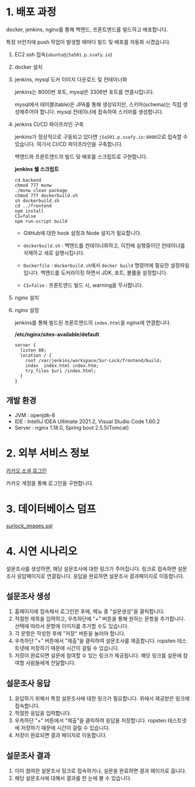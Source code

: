 # 1. 배포 과정

docker, jenkins, nginx를 통해 백엔드, 프론트엔드를 빌드하고 배포합니다.

특정 브런치에 push 작업이 발생할 때마다 빌드 및 배포를 자동화 시켰습니다.

1. EC2 ssh 접속(`ubuntu@j5a501.p.ssafy.io`)

2. docker 설치

3. jenkins, mysql 도커 이미지 다운로드 및 컨테이너화

   jenkins는 8000번 포트, mysql은 3306번 포트를 연결시킵니다.

   mysql에서 테이블(table)은 JPA를 통해 생성되지만, 스키마(schema)는 직접 생성해주어야 합니다. mysql 컨테이너에 접속하여 스키마를 생성합니다.

4. jenkins CI/CD 파이프라인 구축

   jenkins가 정상적으로 구동되고 있다면 `j5a501.p.ssafy.io:8000`으로 접속할 수 있습니다. 여기서 CI/CD 파이프라인을 구축합니다.

   백엔드와 프론트엔드의 빌드 및 배포를 스크립트로 구현합니다.

   **jenkins 쉘 스크립트**

   ```shell
   cd backend
   chmod 777 mvnw
   ./mvnw clean package
   chmod 777 dockerbuild.sh
   sh dockerbuild.sh
   cd ../frontend
   npm install
   CI=false
   npm run-script build
   ```

   - GitHub에 대한 hook 설정과 Node 설치가 필요합니다.

   - `dockerbuild.sh` : 백엔드를 컨테이너화하고, 이전에 실행중이던 컨테이너를 삭제하고 새로 실행시킵니다.

   - `Dockerfile` : `dockerbuild.sh`에서 `docker build` 명령어에 필요한 설정파일입니다. 백엔드를 도커라이징 하면서 JDK, 포트, 볼륨을 설정합니다.

   - `CI=false` : 프론트엔드 빌드 시, warning을 무시합니다.

5. nginx 설치

6. nginx 설정

   jenkins를 통해 빌드된 프론트엔드의 `index.html`을 nginx에 연결합니다.

   **/etc/nginx/sites-available/default**

   ```shell
   server {
     listen 80;
     location / {
       root /var/jenkins/workspace/Sur-Lock/frontend/build;
       index  index.html index.htm;
       try_files $uri /index.html;
     }
   }
   ```

## 개발 환경

- JVM : openjdk-8
- IDE : IntelliJ IDEA Ultimate 2021.2, Visual Studio Code 1.60.2
- Server : nginx 1.18.0, Spring boot 2.5.5(Tomcat)

# 2. 외부 서비스 정보

[카카오 소셜 로그인](https://developers.kakao.com/product/kakaoLogin)

카카오 계정을 통해 로그인을 구현합니다.

# 3. 데이터베이스 덤프

[surlock_images.sql](./surlock_images.sql)

# 4. 시연 시나리오

설문조사를 생성하면, 해당 설문조사에 대한 링크가 주어집니다. 링크로 접속하면 설문조사 응답페이지로 연결됩니다. 응답을 완료하면 설문조사 결과페이지로 이동합니다.

## 설문조사 생성

1. 홈페이지에 접속해서 로그인한 후에, 메뉴 중 "설문생성"을 클릭합니다.
2. 적절한 제목을 입력하고, 우측하단에 "+" 버튼을 통해 원하는 문항을 추가합니다. 선택에 따라서 문항에 이미지를 추가할 수도 있습니다.
3. 각 문항은 작성한 후에 "저장" 버튼을 눌러야 합니다.
4. 우측하단 "+" 버튼에서 "제출"을 클릭하여 설문조사를 제출합니다. ropsten 테스트넷에 저장하기 때문에 시간이 걸릴 수 있습니다.
5. 저장이 완료되면 설문에 참여할 수 있는 링크가 제공됩니다. 해당 링크를 설문에 참여할 사람들에게 전달합니다.

## 설문조사 응답

1. 응답하기 위해서 특정 설문조사에 대한 링크가 필요합니다. 위에서 제공받은 링크에 접속합니다.
2. 적절한 응답을 입력합니다.
3. 우측하단 "+" 버튼에서 "제출"을 클릭하여 응답을 저장합니다. ropsten 테스트넷에 저장하기 때문에 시간이 걸릴 수 있습니다.
4. 저장이 완료되면 결과 페이지로 이동합니다.

## 설문조사 결과

1. 이미 참여한 설문조사 링크로 접속하거나, 설문을 완료하면 결과 페이지로 옵니다.
2. 해당 설문조사에 대해서 결과를 한 눈에 볼 수 있습니다.
